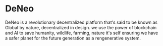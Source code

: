 # DeNeo
DeNeo is a revolutionary decentralized platform that's said to be known as Global by nature, decentralized in design. we use the power of blockchain and Al to save humanity, wildlife, farming, nature it's self ensuring we have a safer planet for the future generation as a rengenerative system.
